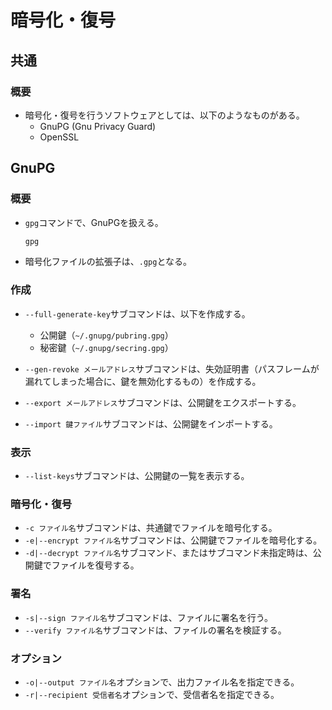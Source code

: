 # 暗号化・復号

## 共通

### 概要

- 暗号化・復号を行うソフトウェアとしては、以下のようなものがある。
  - GnuPG (Gnu Privacy Guard)
  - OpenSSL

## GnuPG

### 概要

- `gpg`コマンドで、GnuPGを扱える。

  ```bash
  gpg
  ```

- 暗号化ファイルの拡張子は、`.gpg`となる。

### 作成

- `--full-generate-key`サブコマンドは、以下を作成する。
  - 公開鍵（`~/.gnupg/pubring.gpg`）
  - 秘密鍵（`~/.gnupg/secring.gpg`）
- `--gen-revoke メールアドレス`サブコマンドは、失効証明書（パスフレームが漏れてしまった場合に、鍵を無効化するもの）を作成する。

- `--export メールアドレス`サブコマンドは、公開鍵をエクスポートする。
- `--import 鍵ファイル`サブコマンドは、公開鍵をインポートする。

### 表示

- `--list-keys`サブコマンドは、公開鍵の一覧を表示する。

### 暗号化・復号

- `-c ファイル名`サブコマンドは、共通鍵でファイルを暗号化する。
- `-e|--encrypt ファイル名`サブコマンドは、公開鍵でファイルを暗号化する。
- `-d|--decrypt ファイル名`サブコマンド、またはサブコマンド未指定時は、公開鍵でファイルを復号する。

### 署名

- `-s|--sign ファイル名`サブコマンドは、ファイルに署名を行う。
- `--verify ファイル名`サブコマンドは、ファイルの署名を検証する。

### オプション

- `-o|--output ファイル名`オプションで、出力ファイル名を指定できる。
- `-r|--recipient 受信者名`オプションで、受信者名を指定できる。
